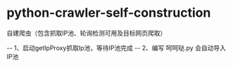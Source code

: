 # python-crawler-self-construction
自建爬虫（包含抓取IP池、轮询检测可用及目标网页爬取）

-- 1、启动getIpProxy抓取Ip池，等待IP池完成
-- 2、编写 呵呵哒.py  会自动导入IP池
